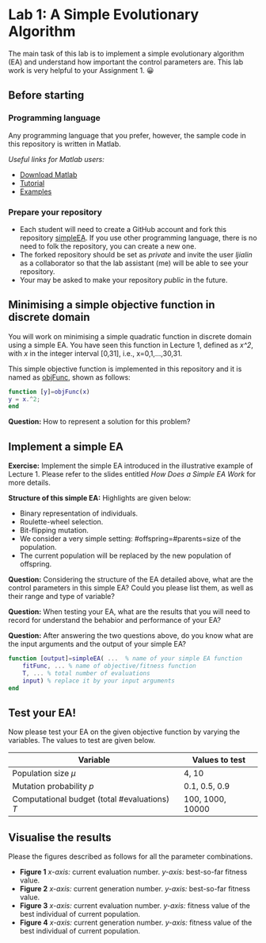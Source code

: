 # Lab 1: A Simple Evolutionary Algorithm

The main task of this lab is to implement a simple evolutionary algorithm (EA) and understand how important the control parameters are. 
This lab work is very helpful to your Assignment 1. :grinning:

## Before starting

### Programming language
Any programming language that you prefer, however, the sample code in this repository is written in Matlab.

*Useful links for Matlab users:*
* [Download Matlab](http://lib.sustc.edu.cn/UserFiles/download/1489545490853.docx?locale=zh_CN)
* [Tutorial](https://ww2.mathworks.cn/support/learn-with-matlab-tutorials.html)
* [Examples](https://ww2.mathworks.cn/help/examples.html)


### Prepare your repository
* Each student will need to create a GitHub account and fork this repository [simpleEA](https://github.com/SUSTech-EC2020/simpleEA.git). If you use other programming language, there is no need to folk the repository, you can create a new one.
* The forked repository should be set as *private* and invite the user *ljialin* as a collaborator so that the lab assistant (me) will be able to see your repository.
* Your may be asked to make your repository *public* in the future.

## Minimising a simple objective function in discrete domain
You will work on minimising a simple quadratic function in discrete domain using a simple EA. You have seen this function in Lecture 1, defined as *x^2*, with *x* in the integer interval [0,31], i.e., x=0,1,...,30,31.


This simple objective function is implemented in this repository and it is named as [objFunc](), shown as follows:
```matlab
function [y]=objFunc(x)
y = x.^2;
end
```

**Question:** How to represent a solution for this problem?

## Implement a simple EA
**Exercise:** Implement the simple EA introduced in the illustrative example of Lecture 1.
Please refer to the slides entitled *How Does a Simple EA Work* for more details.

**Structure of this simple EA:** Highlights are given below:
* Binary representation of individuals.
* Roulette-wheel selection.
* Bit-flipping mutation.
* We consider a very simple setting: #offspring=#parents=size of the population. 
* The current population will be replaced by the new population of offspring.

**Question:** Considering the structure of the EA detailed above, what are the control parameters in this simple EA? Could you please list them, as well as their range and type of variable?

**Question:** When testing your EA, what are the results that you will need to record for understand the behabior and performance of your EA?

**Question:** After answering the two questions above, do you know what are the input arguments and the output of your simple EA?

```matlab
function [output]=simpleEA( ...  % name of your simple EA function
    fitFunc, ... % name of objective/fitness function
    T, ... % total number of evaluations
    input) % replace it by your input arguments
end
```

## Test your EA!
Now please test your EA on the given objective function by varying the variables. The values to test are given below.

|Variable | Values to test|
|---------|---------------|
|Population size $\mu$ | 4, 10 |
|Mutation probability $p$   | 0.1, 0.5, 0.9 |
|Computational budget (total #evaluations) $T$   | 100, 1000, 10000|


## Visualise the results
Please the figures described as follows for all the parameter combinations.
* **Figure 1** *x-axis:* current evaluation number. *y-axis:* best-so-far fitness value.
* **Figure 2** *x-axis:* current generation number. *y-axis:* best-so-far fitness value.
* **Figure 3** *x-axis:* current evaluation number. *y-axis:* fitness value of the best individual of current population.
* **Figure 4** *x-axis:* current generation number. *y-axis:* fitness value of the best individual of current population.



